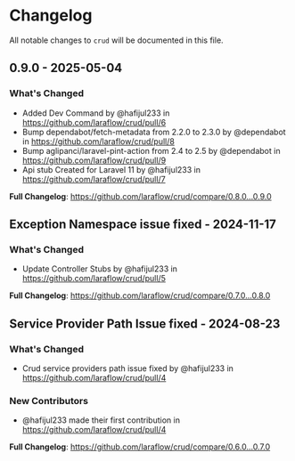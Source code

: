 # Changelog

All notable changes to `crud` will be documented in this file.

## 0.9.0 - 2025-05-04

### What's Changed

* Added  Dev Command by @hafijul233 in https://github.com/laraflow/crud/pull/6
* Bump dependabot/fetch-metadata from 2.2.0 to 2.3.0 by @dependabot in https://github.com/laraflow/crud/pull/8
* Bump aglipanci/laravel-pint-action from 2.4 to 2.5 by @dependabot in https://github.com/laraflow/crud/pull/9
* Api stub Created for Laravel 11 by @hafijul233 in https://github.com/laraflow/crud/pull/7

**Full Changelog**: https://github.com/laraflow/crud/compare/0.8.0...0.9.0

## Exception Namespace issue fixed - 2024-11-17

### What's Changed

* Update Controller Stubs by @hafijul233 in https://github.com/laraflow/crud/pull/5

**Full Changelog**: https://github.com/laraflow/crud/compare/0.7.0...0.8.0

## Service Provider Path Issue fixed - 2024-08-23

### What's Changed

* Crud service providers path issue fixed by @hafijul233 in https://github.com/laraflow/crud/pull/4

### New Contributors

* @hafijul233 made their first contribution in https://github.com/laraflow/crud/pull/4

**Full Changelog**: https://github.com/laraflow/crud/compare/0.6.0...0.7.0
